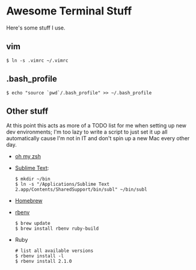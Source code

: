 Awesome Terminal Stuff
======================

Here's some stuff I use.

## vim

	$ ln -s .vimrc ~/.vimrc

## .bash_profile 

	$ echo "source `pwd`/.bash_profile" >> ~/.bash_profile

## Other stuff

At this point this acts as more of a TODO list for me when setting up new dev environments; I'm too lazy to write a script to just set it up all automatically cause I'm not in IT and don't spin up a new Mac every other day.

* [oh my zsh](https://github.com/robbyrussell/oh-my-zsh)
* [Sublime Text](http://www.sublimetext.com/docs/2/osx_command_line.html):
	```
	$ mkdir ~/bin
	$ ln -s "/Applications/Sublime Text 2.app/Contents/SharedSupport/bin/subl" ~/bin/subl
	```

* [Homebrew](http://brew.sh)
* [rbenv](https://github.com/sstephenson/rbenv#homebrew-on-mac-os-x)
	```
	$ brew update
	$ brew install rbenv ruby-build
	```

* Ruby
	```
	# list all available versions
	$ rbenv install -l
	$ rbenv install 2.1.0
	```

